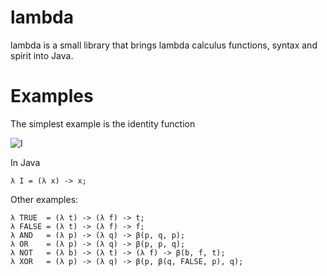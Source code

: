 # lambda
lambda is a small library that brings lambda calculus functions, syntax and spirit into Java.

# Examples

The simplest example is the identity function

![I](http://mneri.me/pnglatex?f=I%3D%5Clambda%20x%5Ccdot%20x%0A "I")

In Java

    λ I = (λ x) -> x;

Other examples:

    λ TRUE  = (λ t) -> (λ f) -> t;
    λ FALSE = (λ t) -> (λ f) -> f;
    λ AND   = (λ p) -> (λ q) -> β(p, q, p);
    λ OR    = (λ p) -> (λ q) -> β(p, p, q);
    λ NOT   = (λ b) -> (λ t) -> (λ f) -> β(b, f, t);
    λ XOR   = (λ p) -> (λ q) -> β(p, β(q, FALSE, p), q);

